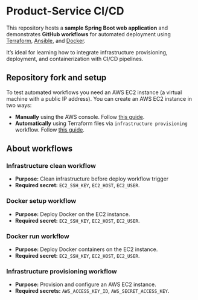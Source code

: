 # Product-Service CI/CD

This repository hosts a **sample Spring Boot web application** and demonstrates **GitHub workflows** for automated deployment using [Terraform](https://developer.hashicorp.com/terraform), [Ansible](https://docs.ansible.com/), and [Docker](https://www.docker.com/).

It’s ideal for learning how to integrate infrastructure provisioning, deployment, and containerization with CI/CD pipelines.

## Repository fork and setup

To test automated workflows you need an AWS EC2 instance (a virtual machine with a public IP address). You can create an AWS EC2 instance in two ways:

* **Manually** using the AWS console. Follow [this guide](./docs/ec2-manual-setup.md).
* **Automatically** using Terraform files via `infrastructure provisioning` workflow. Follow [this guide](./docs/ec2-terraform-setup.md).

## About workflows

### Infrastructure clean workflow

* **Purpose:** Clean infrastructure before deploy workflow trigger
* **Required secret:** `EC2_SSH_KEY`, `EC2_HOST`, `EC2_USER`.


### Docker setup workflow

* **Purpose:** Deploy Docker on the EC2 instance.
* **Required secret:** `EC2_SSH_KEY`, `EC2_HOST`, `EC2_USER`.

### Docker run workflow

* **Purpose:** Deploy Docker containers on the EC2 instance.
* **Required secret:** `EC2_SSH_KEY`, `EC2_HOST`, `EC2_USER`.

### Infrastructure provisioning workflow

* **Purpose:** Provision and configure an AWS EC2 instance.
* **Required secrets:** `AWS_ACCESS_KEY_ID`, `AWS_SECRET_ACCESS_KEY`.